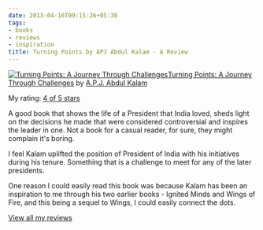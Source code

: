 ```yaml
---
date: 2013-04-16T09:15:26+05:30
tags:
- books
- reviews
- inspiration
title: Turning Points by APJ Abdul Kalam - A Review
---
```

[![Turning Points: A Journey Through Challenges](https://d.gr-assets.com/books/1342436692m/15735106.jpg)](https://www.goodreads.com/book/show/15735106-turning-points)[Turning Points: A Journey Through Challenges](https://www.goodreads.com/book/show/15735106-turning-points) by [A.P.J. Abdul Kalam](https://www.goodreads.com/author/show/986042.A_P_J_Abdul_Kalam)

My rating: [4 of 5 stars](https://www.goodreads.com/review/show/577445550)

A good book that shows the life of a President that India loved, sheds light on the decisions he made that were considered controversial and inspires the leader in one. Not a book for a casual reader, for sure, they might complain it's boring.

I feel Kalam uplifted the position of President of India with his initiatives during his tenure. Something that is a challenge to meet for any of the later presidents.

One reason I could easily read this book was because Kalam has been an inspiration to me through his two earlier books - Ignited Minds and Wings of Fire, and this being a sequel to Wings, I could easily connect the dots.

[View all my reviews](https://www.goodreads.com/review/list/6520743-kartik-singhal)
